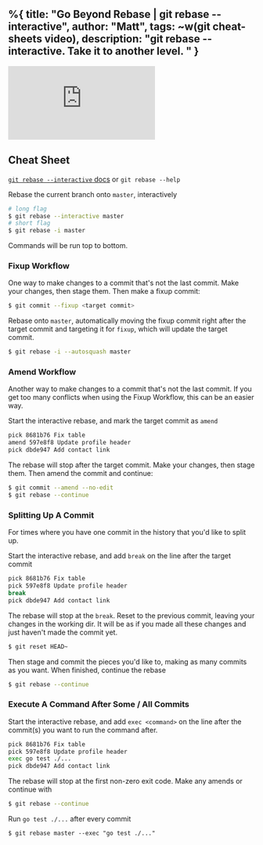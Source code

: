 %{
  title: "Go Beyond Rebase | git rebase --interactive",
  author: "Matt",
  tags: ~w(git cheat-sheets video),
  description: "git rebase --interactive. Take it to another level. "
}
---
<iframe
    class="embedded-yt"
    src="https://www.youtube.com/embed/CQZ9nFFQArY?rel=0"
    title="YouTube video player"
    frameborder="0"
    allow="accelerometer; autoplay; clipboard-write; encrypted-media; gyroscope; picture-in-picture; web-share"
    referrerpolicy="strict-origin-when-cross-origin"
    allowfullscreen
>
</iframe>

## Cheat Sheet

[`git rebase --interactive` docs](https://git-scm.com/docs/git-rebase#Documentation/git-rebase.txt---interactive) or `git rebase --help`


Rebase the current branch onto `master`, interactively
```bash
# long flag
$ git rebase --interactive master
# short flag
$ git rebase -i master
```

Commands will be run top to bottom.

### Fixup Workflow

One way to make changes to a commit that's not the last commit.
Make your changes, then stage them.
Then make a fixup commit:
```bash
$ git commit --fixup <target commit>
```

Rebase onto `master`, automatically moving the fixup commit right after the target commit and targeting it for `fixup`, which will update the target commit.
```bash
$ git rebase -i --autosquash master
```

### Amend Workflow

Another way to make changes to a commit that's not the last commit.
If you get too many conflicts when using the Fixup Workflow, this can be an easier way.

Start the interactive rebase, and mark the target commit as `amend`
```bash
pick 8681b76 Fix table
amend 597e8f8 Update profile header
pick dbde947 Add contact link
```

The rebase will stop after the target commit.
Make your changes, then stage them.
Then amend the commit and continue:
```bash
$ git commit --amend --no-edit
$ git rebase --continue
```

### Splitting Up A Commit

For times where you have one commit in the history that you'd like to split up.

Start the interactive rebase, and add `break` on the line after the target commit
```bash
pick 8681b76 Fix table
pick 597e8f8 Update profile header
break
pick dbde947 Add contact link
```

The rebase will stop at the `break`.
Reset to the previous commit, leaving your changes in the working dir.
It will be as if you made all these changes and just haven't made the commit yet.
```bash
$ git reset HEAD~
```

Then stage and commit the pieces you'd like to, making as many commits as you want.
When finished, continue the rebase
```bash
$ git rebase --continue
```

### Execute A Command After Some / All Commits

Start the interactive rebase, and add `exec <command>` on the line after the commit(s) you want to run the command after.
```bash
pick 8681b76 Fix table
pick 597e8f8 Update profile header
exec go test ./...
pick dbde947 Add contact link
```

The rebase will stop at the first non-zero exit code.
Make any amends or continue with
```bash
$ git rebase --continue
```

Run `go test ./...` after every commit
```
$ git rebase master --exec "go test ./..."
```

